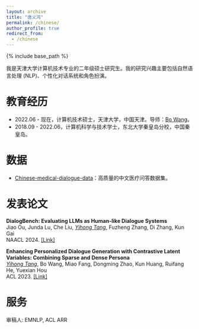 ```yaml
---
layout: archive
title: "唐义鸿"
permalink: /chinese/
author_profile: true
redirect_from:
  - /chinese
---
```


{% include base_path %}


<!-- ## About Me -->
我是天津大学计算机技术专业的二年级硕士研究生。我的研究兴趣主要包括自然语言处理 (NLP)、个性化对话系统和角色扮演。

# 教育经历
- 2022.06 - 现在，计算机技术硕士，天津大学，中国天津。导师：[Bo Wang](https://cic.tju.edu.cn/faculty/wangbo/index.htm)。
- 2018.09 - 2022.06，计算机科学与技术学士，东北大学秦皇岛分校，中国秦皇岛。

# 数据
- [Chinese-medical-dialogue-data](https://github.com/Toyhom/Chinese-medical-dialogue-data)：高质量的中文医疗问答数据集。

# 发表论文

**DialogBench: Evaluating LLMs as Human-like Dialogue Systems**  
Jiao Ou, Junda Lu, Che Liu, *<ins>Yihong Tang</ins>*, Fuzheng Zhang, Di Zhang, Kun Gai  
NAACL 2024. [[Link]](https://aclanthology.org/2024.naacl-long.341)

**Enhancing Personalized Dialogue Generation with Contrastive Latent Variables: Combining Sparse and Dense Persona**  
*<ins>Yihong Tang</ins>*, Bo Wang, Miao Fang, Dongming Zhao, Kun Huang, Ruifang He, Yuexian Hou  
ACL 2023. [[Link]](https://aclanthology.org/2023.acl-long.299)

# 服务
审稿人: EMNLP, ACL ARR


